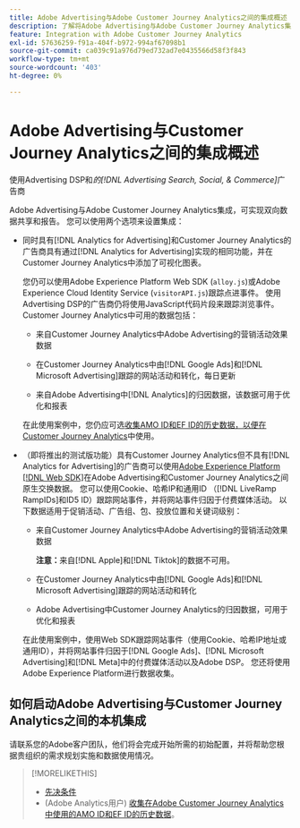 ```yaml
---
title: Adobe Advertising与Adobe Customer Journey Analytics之间的集成概述
description: 了解将Adobe Advertising与Adobe Customer Journey Analytics集成的选项。
feature: Integration with Adobe Customer Journey Analytics
exl-id: 57636259-f91a-404f-b972-994af67098b1
source-git-commit: ca039c91a976d79ed732ad7e0435566d58f3f843
workflow-type: tm+mt
source-wordcount: '403'
ht-degree: 0%

---
```


# Adobe Advertising与Customer Journey Analytics之间的集成概述

<!-- title? If I change, change refs throughout -->

使用Advertising DSP和&#x200B;*的[!DNL Advertising Search, Social, & Commerce]*&#x200B;广告商

Adobe Advertising与Adobe Customer Journey Analytics集成，可实现双向数据共享和报告。 您可以使用两个选项来设置集成：

* 同时具有[!DNL Analytics for Advertising]和Customer Journey Analytics的广告商具有通过[!DNL Analytics for Advertising]实现的相同功能，并在Customer Journey Analytics中添加了可视化图表。

  您仍可以使用Adobe Experience Platform Web SDK (`alloy.js`)或Adobe Experience Cloud Identity Service (`visitorAPI.js`)跟踪点进事件。 使用Advertising DSP的广告商仍将使用JavaScript代码片段来跟踪浏览事件。 Customer Journey Analytics中可用的数据包括：

   * 来自Customer Journey Analytics中Adobe Advertising的营销活动效果数据

   * 在Customer Journey Analytics中由[!DNL Google Ads]和[!DNL Microsoft Advertising]跟踪的网站活动和转化，每日更新

   * 来自Adobe Advertising中[!DNL Analytics]的归因数据，该数据可用于优化和报表

  在此使用案例中，您仍应可选[收集AMO ID和EF ID的历史数据，以便在Customer Journey Analytics](/help/integrations/analytics/rvars-to-evars.md)中使用。

<!--
  In this use case, you don't need to perform any extra steps except to optionally [collect historical data for AMO IDs and EF IDs for use in Customer Journey Analytics](/help/integrations/analytics/rvars-to-evars.md).
-->

* （即将推出的测试版功能）具有Customer Journey Analytics但不具有[!DNL Analytics for Advertising]的广告商可以使用[Adobe Experience Platform [!DNL Web SDK]](https://experienceleague.adobe.com/docs/experience-platform/edge/home.html)在Adobe Advertising和Customer Journey Analytics之间原生交换数据。 您可以使用Cookie、哈希IP和通用ID （[!DNL LiveRamp RampIDs]和ID5 ID）跟踪网站事件，并将网站事件归因于付费媒体活动。 以下数据适用于促销活动、广告组、包、投放位置和关键词级别：

   * 来自Customer Journey Analytics中Adobe Advertising的营销活动效果数据

     **注意：**&#x200B;来自[!DNL Apple]和[!DNL Tiktok]的数据不可用。

   * 在Customer Journey Analytics中由[!DNL Google Ads]和[!DNL Microsoft Advertising]跟踪的网站活动和转化

   * Adobe Advertising中Customer Journey Analytics的归因数据，可用于优化和报表

  在此使用案例中，使用Web SDK跟踪网站事件（使用Cookie、哈希IP地址或通用ID），并将网站事件归因于[!DNL Google Ads]、[!DNL Microsoft Advertising]和[!DNL Meta]中的付费媒体活动以及Adobe DSP。 您还将使用Adobe Experience Platform进行数据收集。

## 如何启动Adobe Advertising与Customer Journey Analytics之间的本机集成

请联系您的Adobe客户团队，他们将会完成开始所需的初始配置，并将帮助您根据贵组织的需求规划实施和数据使用情况。

>[!MORELIKETHIS]
>
>* [先决条件](prerequisites.md)
>* (Adobe Analytics用户) [收集在Adobe Customer Journey Analytics中使用的AMO ID和EF ID的历史数据](/help/integrations/analytics/rvars-to-evars.md)。
